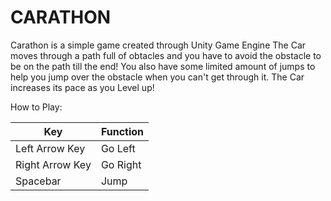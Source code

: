# CARATHON
Carathon is a simple game created through Unity Game Engine
The Car moves through a path full of obtacles and you have to avoid the obstacle to be on the path till the end!
You also have some limited amount of jumps to help you jump over the obstacle when you can't get through it.
The Car increases its pace as you Level up!

How to Play:

| Key | Function |
| --- | --- |
| Left Arrow Key | Go Left |
| Right Arrow Key | Go Right |
| Spacebar | Jump |
